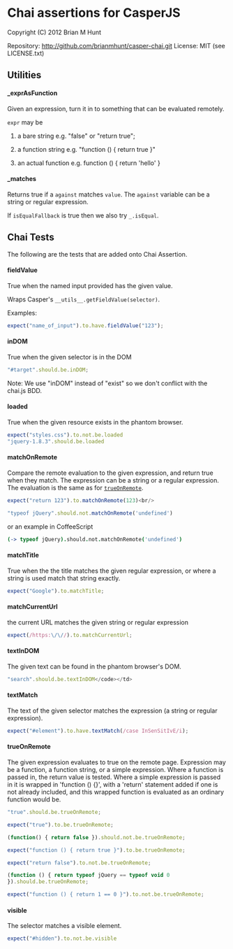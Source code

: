 <!--- AUTO-GENERATED BY CAKEFILE. Do not edit! -->

Chai assertions for CasperJS
============================

Copyright (C) 2012 Brian M Hunt

Repository: http://github.com/brianmhunt/casper-chai.git
License: MIT (see LICENSE.txt)



Utilities
---------
#### _exprAsFunction

Given an expression, turn it in to something that can be
evaluated remotely.

`expr` may be

1. a bare string e.g. "false" or "return true";

2. a function string e.g. "function () { return true }"

3. an actual function e.g. function () { return 'hello' }
#### _matches

Returns true if a `against` matches `value`. The `against` variable
can be a string or regular expression.

If `isEqualFallback` is true then we also try `_.isEqual`.


Chai Tests
----------

The following are the tests that are added onto Chai Assertion.
#### fieldValue


True when the named input provided has the given value.

Wraps Casper's `__utils__.getFieldValue(selector)`.

Examples:

```javascript
expect("name_of_input").to.have.fieldValue("123");
```
#### inDOM

True when the given selector is in the DOM


```javascript
"#target".should.be.inDOM;
```

Note: We use "inDOM" instead of "exist" so we don't conflict with
the chai.js BDD.
#### loaded

True when the given resource exists in the phantom browser.

```javascript
expect("styles.css").to.not.be.loaded
"jquery-1.8.3".should.be.loaded
```
#### matchOnRemote

Compare the remote evaluation to the given expression, and return
true when they match. The expression can be a string or a regular
expression. The evaluation is the same as for
[`trueOnRemote`](#trueOnRemote).

```javascript
expect("return 123").to.matchOnRemote(123)<br/>

"typeof jQuery".should.not.matchOnRemote('undefined')
```

or an example in CoffeeScript

```coffeescript
(-> typeof jQuery).should.not.matchOnRemote('undefined')
```
#### matchTitle

True when the the title matches the given regular expression,
or where a string is used match that string exactly.

```javascript
expect("Google").to.matchTitle;
```
#### matchCurrentUrl

the current URL matches the given string or regular expression

```javascript
expect(/https:\/\//).to.matchCurrentUrl;
```
#### textInDOM

The given text can be found in the phantom browser's DOM.

```javascript
"search".should.be.textInDOM</code></td>
```
#### textMatch

The text of the given selector matches the expression (a string
or regular expression).

```javascript
expect("#element").to.have.textMatch(/case InSenSitIvE/i);
```
#### trueOnRemote

The given expression evaluates to true on the remote page. Expression may
be a function, a function string, or a simple expression. Where a function
is passed in, the return value is tested. Where a simple expression is
passed in it is wrapped in 'function () {}', with a 'return' statement
added if one is not already included, and this wrapped function is
evaluated as an ordinary function would be.

```javascript
"true".should.be.trueOnRemote;

expect("true").to.be.trueOnRemote;

(function() { return false }).should.not.be.trueOnRemote;

expect("function () { return true }").to.be.trueOnRemote;

expect("return false").to.not.be.trueOnRemote;

(function () { return typeof jQuery == typeof void 0
}).should.be.trueOnRemote;

expect("function () { return 1 == 0 }").to.not.be.trueOnRemote;
```
#### visible

The selector matches a visible element.

```javascript
expect("#hidden").to.not.be.visible
```

